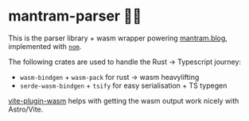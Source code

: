 # mantram-parser 📿🦀

This is the parser library + wasm wrapper powering [mantram.blog](https://mantram.blog),
implemented with [`nom`](https://docs.rs/nom/latest/nom/).

The following crates are used to handle the Rust -> Typescript journey:

- `wasm-bindgen` + `wasm-pack` for rust -> wasm heavylifting
- `serde-wasm-bindgen` + `tsify` for easy serialisation + TS typegen

[vite-plugin-wasm](https://github.com/Menci/vite-plugin-wasm) helps with getting
the wasm output work nicely with Astro/Vite.
